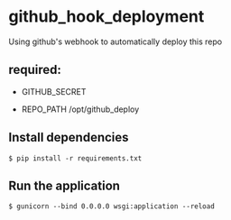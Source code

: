 # github_hook_deployment
Using github's webhook to automatically deploy this repo

## required:

- GITHUB_SECRET 

- REPO_PATH /opt/github_deploy
## Install dependencies

`$ pip install -r requirements.txt`

## Run the application

`$ gunicorn --bind 0.0.0.0 wsgi:application --reload`
